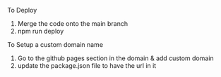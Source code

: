To Deploy 

1. Merge the code onto the main branch 
2. npm run deploy 

To Setup a custom domain name 

1. Go to the github pages section in the domain & add custom domain 
2. update the package.json file to have the url in it 